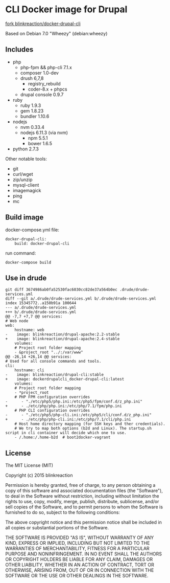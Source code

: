 # CLI Docker image for Drupal

[fork blinkreaction/docker-drupal-cli](https://github.com/blinkreaction/docker-drupal-cli/tree/feature/php7)


Based on Debian 7.0 "Wheezy" (debian:wheezy)

## Includes

- php
  - php-fpm && php-cli 7.1.x
  - composer 1.0-dev
  - drush 6,7,8
    - registry_rebuild
    - coder-8.x + phpcs
  - drupal console 0.9.7
- ruby
  - ruby 1.9.3
  - gem 1.8.23
  - bundler 1.10.6
- nodejs
  - nvm 0.33.4
  - nodejs 6.11.3 (via nvm)
    - npm 5.5.1
    - bower 1.6.5
- python 2.7.3

Other notable tools:

- git
- curl/wget
- zip/unzip
- mysql-client
- imagemagick
- ping
- mc

## Build image

docker-compose.yml file:

    docker-drupal-cli:
        build: docker-drupal-cli
        
run command:

    docker-compose build
    
## Use in drude

    git diff 3674986ab0fa52530fac6030cc82de37a564b0ec .drude/drude-services.yml
    diff --git a/.drude/drude-services.yml b/.drude/drude-services.yml
    index 15345772..a150b91a 100644
    --- a/.drude/drude-services.yml
    +++ b/.drude/drude-services.yml
    @@ -7,7 +7,7 @@ services:
    # Web node
    web:
        hostname: web
    -    image: blinkreaction/drupal-apache:2.2-stable
    +    image: blinkreaction/drupal-apache:2.4-stable
        volumes:
        # Project root folder mapping
        - &project_root "../:/var/www"
    @@ -26,14 +26,14 @@ services:
    # Used for all console commands and tools.
    cli:
        hostname: cli
    -    image: blinkreaction/drupal-cli:stable
    +    image: dockerdrupalcli_docker-drupal-cli:latest
        volumes:
        # Project root folder mapping
        - *project_root
        # PHP FPM configuration overrides
    -      - "./etc/php5/php.ini:/etc/php5/fpm/conf.d/z_php.ini"
    +      - ./etc/php/php.ini:/etc/php/7.1/fpm/php.ini
        # PHP CLI configuration overrides
    -      - "./etc/php5/php-cli.ini:/etc/php5/cli/conf.d/z_php.ini"
    +      - ./etc/php/php-cli.ini:/etc/php/7.1/cli/php.ini
        # Host home directory mapping (for SSH keys and ther credentials).
        # We try to map both options (b2d and Linux). The startup.sh script in cli container will decide which one to use.
        - /.home:/.home-b2d  # boot2docker-vagrant

## License

The MIT License (MIT)

Copyright (c) 2015 blinkreaction

Permission is hereby granted, free of charge, to any person obtaining a copy
of this software and associated documentation files (the "Software"), to deal
in the Software without restriction, including without limitation the rights
to use, copy, modify, merge, publish, distribute, sublicense, and/or sell
copies of the Software, and to permit persons to whom the Software is
furnished to do so, subject to the following conditions:

The above copyright notice and this permission notice shall be included in all
copies or substantial portions of the Software.

THE SOFTWARE IS PROVIDED "AS IS", WITHOUT WARRANTY OF ANY KIND, EXPRESS OR
IMPLIED, INCLUDING BUT NOT LIMITED TO THE WARRANTIES OF MERCHANTABILITY,
FITNESS FOR A PARTICULAR PURPOSE AND NONINFRINGEMENT. IN NO EVENT SHALL THE
AUTHORS OR COPYRIGHT HOLDERS BE LIABLE FOR ANY CLAIM, DAMAGES OR OTHER
LIABILITY, WHETHER IN AN ACTION OF CONTRACT, TORT OR OTHERWISE, ARISING FROM,
OUT OF OR IN CONNECTION WITH THE SOFTWARE OR THE USE OR OTHER DEALINGS IN THE
SOFTWARE.
